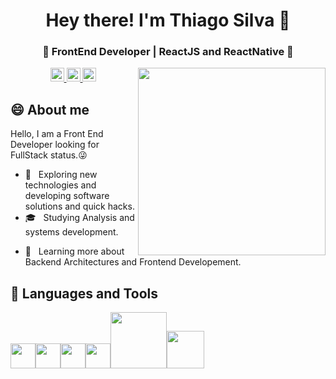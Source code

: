 <h1 align="center">Hey there! I'm Thiago Silva 👋 </h1>
<h3 align="center">🚀 FrontEnd Developer | ReactJS and ReactNative 🚀</h3>

<div align="right">

<img align="right" margin="8px" width="300px" src="https://media.giphy.com/media/xbLZjyMNQqEpTKjkSm/giphy.gif">

</div>

<div align="center">
<a href="https://www.linkedin.com/in/thiago-furtado-silva/">
<img height="22" alt="LinkedIn" src="https://img.shields.io/badge/linkedin%20-%230077B5.svg?&style=for-the-badge&logo=linkedin&logoColor=white"/>
</a>

<a href="mailto:thiagodeveloper89@gmail.com">
<img height="22" alt="Gmail" src="https://img.shields.io/badge/Gmail-D14836?style=for-the-badge&logo=gmail&logoColor=white" />
</a>

<a href="https://www.instagram.com/thiag0_dev/">
<img height="22" alt="Instagram" src="https://img.shields.io/badge/INSTAGRAM%20-%23E4405F.svg?&style=for-the-badge&logo=Instagram&logoColor=white"/>
</a>
</div>

## :smile: About me
Hello, I am a Front End Developer looking for FullStack status.:stuck_out_tongue_winking_eye:

- 🤔 &nbsp; Exploring new technologies and developing software solutions and quick hacks.
- 🎓 &nbsp; Studying Analysis and systems development.
<!-- - 💼 &nbsp; I’m currently working on Full Stack Development projects. -->
- 🌱 &nbsp; Learning more about Backend Architectures and Frontend Developement.

## :balloon: Languages and Tools

<p>
  <img src="https://media3.giphy.com/media/ln7z2eWriiQAllfVcn/200w.webp" width="40"><img src="https://i.giphy.com/media/eNAsjO55tPbgaor7ma/200w.webp" width="40"><img src="https://i.giphy.com/media/IdyAQJVN2kVPNUrojM/200.webp" width="40"><img src="https://media3.giphy.com/media/kdFc8fubgS31b8DsVu/giphy.webp" width="40"><img src="https://media.giphy.com/media/kH1DBkPNyZPOk0BxrM/giphy.gif" width="90"><img src="https://media.giphy.com/media/SsCYf6DRFJrOpP0IoM/giphy.gif" width="60">
<p>